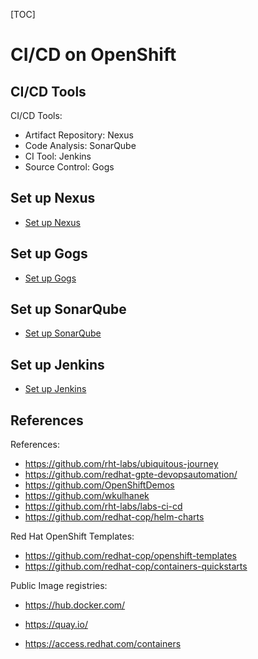 [TOC]

# CI/CD on OpenShift



## CI/CD Tools

CI/CD Tools:

- Artifact Repository: Nexus
- Code Analysis: SonarQube
- CI Tool: Jenkins
- Source Control: Gogs



## Set up Nexus 

- [Set up Nexus](./nexus/setup_nexus.md)



## Set up Gogs

- [Set up Gogs](./gogs/setup_gogs.md)



## Set up SonarQube

- [Set up SonarQube](./sonarqube/setup_sonarqube.md)



## Set up Jenkins

- [Set up Jenkins](./jenkins/setup_jenkins.md)



## References

References:

- https://github.com/rht-labs/ubiquitous-journey
- https://github.com/redhat-gpte-devopsautomation/
- https://github.com/OpenShiftDemos
- https://github.com/wkulhanek
- https://github.com/rht-labs/labs-ci-cd
- https://github.com/redhat-cop/helm-charts



Red Hat OpenShift Templates:

- https://github.com/redhat-cop/openshift-templates
- https://github.com/redhat-cop/containers-quickstarts




Public Image registries:

- https://hub.docker.com/

- https://quay.io/

- https://access.redhat.com/containers

  

  


